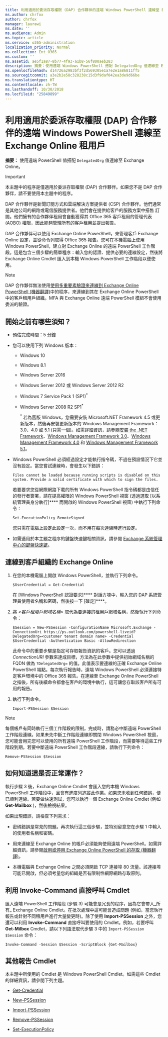 ```yaml
---
title: 利用適用於委派存取權限 (DAP) 合作夥伴的遠端 Windows PowerShell 連線至 Exchange Online 租用戶
ms.author: chrfox
author: chrfox
manager: laurawi
ms.date: ''
ms.audience: Admin
ms.topic: article
ms.service: o365-administration
localization_priority: Normal
ms.collection: Ent_O365
ms.custom: ''
ms.assetid: ae5f1a87-8b77-4f93-a1b8-56f800aeb283
description: 摘要：使用遠端 Windows PowerShell 搭配 DelegatedOrg 值連線至 Exchange Online。
ms.openlocfilehash: d14726a2983bf3f2d569305e1a7e2e1a86811ff5
ms.sourcegitcommit: a3e2b2e58c328238c15d3f9daf042ea3de9d66be
ms.translationtype: HT
ms.contentlocale: zh-TW
ms.lasthandoff: 10/30/2018
ms.locfileid: "25849899"
---
```

# <a name="connect-to-exchange-online-tenants-with-remote-windows-powershell-for-delegated-access-permissions-dap-partners"></a>利用適用於委派存取權限 (DAP) 合作夥伴的遠端 Windows PowerShell 連線至 Exchange Online 租用戶

 **摘要：** 使用遠端 PowerShell 值搭配 `DelegatedOrg` 值連線至 Exchange Online。

> [!IMPORTANT]
> 本主題中的程序是僅適用於委派存取權限 (DAP) 合作夥伴。如果您不是 DAP 合作夥伴，請不要使用本主題中的程序。 
  
DAP 合作夥伴是新聞訂閱方式和雲端解決方案提供者 (CSP) 合作夥伴。他們通常是其他公司的網路或電信服務提供者。他們會在提供給客戶的服務方案中搭售 訂閱。他們擁有的合作夥伴租用會自動獲得其 Office 365 客戶租用的管理代表 (AOBO) 權限，因此能夠管理所有的客戶租用並提出報告。

DAP 合作夥伴可以使用 Exchange Online PowerShell，來管理客戶 Exchange Online 設定，並從命令列取得 Office 365 報告。您可在本機電腦上使用 Windows PowerShell，建立對 Exchange Online 的遠端 PowerShell 工作階段。這是包含三個步驟的簡單程序：輸入您的認證、提供必要的連線設定，然後將 Exchange Online Cmdlet 匯入到本機 Windows PowerShell 工作階段以便使用。

> [!NOTE]
> DAP 合作夥伴無法使用[使用多重要素驗證來連線到 Exchange Online PowerShell (機器翻譯)](https://docs.microsoft.com/powershell/exchange/exchange-online/connect-to-exchange-online-powershell/mfa-connect-to-exchange-online-powershell)中的程序，來連線到其在 Exchange Online PowerShell 中的客戶租用戶組織。MFA 與 Exchange Online 遠端 PowerShell 模組不會使用委派的驗證。
  
## <a name="what-do-you-need-to-know-before-you-begin"></a>開始之前有哪些須知？

- 預估完成時間：5 分鐘

- 您可以使用下列 Windows 版本：
    
  - Windows 10

  - Windows 8.1

  - Windows Server 2016

  - Windows Server 2012 或 Windows Server 2012 R2

  - Windows 7 Service Pack 1 (SP1)<sup>*</sup>

  - Windows Server 2008 R2 SP1<sup>*</sup>

    <sup>*</sup> 若為舊版 Windows，您需要安裝 Microsoft.NET Framework 4.5 或更新版本，然後再安裝更新版本的 Windows Management Framework：3.0、4.0 或 5.1 (只需一個)。如需詳細資訊，請參閱[安裝 the .NET Framework](https://go.microsoft.com/fwlink/p/?LinkId=257868)、[Windows Management Framework 3.0](https://go.microsoft.com/fwlink/p/?LinkId=272757)、[Windows Management Framework 4.0](https://go.microsoft.com/fwlink/p/?LinkId=391344) 和 [Windows Management Framework 5.1](https://aka.ms/wmf5download)。

- Windows PowerShell 必須經過設定才能執行指令碼，不過在預設情況下它並沒有設定。當您嘗試連線時，會發生以下錯誤：

  `Files cannot be loaded because running scripts is disabled on this system. Provide a valid certificate with which to sign the files.`

  若要要求您從網際網路下載的所有 Windows PowerShell 指令碼都是由信任的發行者簽署，請在提高權限的 Windows PowerShell 視窗 (透過選取 [以系統管理員身分執行]**** 而開啟的 Windows PowerShell 視窗) 中執行下列命令：

    ```
    Set-ExecutionPolicy RemoteSigned
    ```

  您只需在電腦上設定此設定一次，而不用在每次連線時進行設定。

- 如需適用於本主題之程序的鍵盤快速鍵相關資訊，請參閱 [Exchange 系統管理中心的鍵盤快速鍵](https://go.microsoft.com/fwlink/p/?LinkId=534017)。

## <a name="connect-to-exchange-online-for-customer-organizations"></a>連線到客戶組織的 Exchange Online

1. 在您的本機電腦上開啟 Windows PowerShell，並執行下列命令。
    
    ```
    $UserCredential = Get-Credential
    ```

    在 [Windows PowerShell 認證要求]**** 對話方塊中，輸入您的 DAP 系統管理員使用者名稱和密碼，然後按一下 [確定]****。
    
2. 將 _\<客戶租用戶網域名稱\>_ 取代為要連接的租用戶網域名稱，然後執行下列命令：
    
    ```
    $Session = New-PSSession -ConfigurationName Microsoft.Exchange -ConnectionUri https://ps.outlook.com/powershell-liveid?DelegatedOrg=<customer tenant domain name> -Credential $UserCredential -Authentication Basic -AllowRedirection
    ```

    此命令中的重要步驟是指定可存取報告資訊的客戶。您可以透過 _ConnectionURI_ 參數來達成目標，方法為在此參數中提供初始網域名稱的 FQDN 做為 `?DelegatedOrg=` 的值。此值表示要連線的正確 Exchange Online PowerShell 端點。每次執行報告時，遠端 Windows PowerShell 必須連接特定客戶環境中的 Office 365 報告。在連線至 Exchange Online PowerShell 之指後，所有後續命令都會在客戶的環境中執行，這可讓您存取該客戶所有可用的報告。
    
3. 執行下列命令。
    
    ```
    Import-PSSession $Session
    ```

> [!NOTE]
> 每個帳戶有同時執行三個工作階段的限制。完成時，請務必中斷遠端 PowerShell 工作階段連線。如果未先中斷工作階段連線即關閉 Windows PowerShell 視窗，您可能會用完您可以使用的所有遠端 PowerShell 工作階段，而需要等待這些工作階段到期。若要中斷遠端 PowerShell 工作階段連線，請執行下列命令：

```
Remove-PSSession $Session
```
  
## <a name="how-do-you-know-this-worked"></a>如何知道這是否正常運作？

執行步驟 3 後，Exchange Online Cmdlet 會匯入您的本機 Windows PowerShell 工作階段中，且會有進度列追蹤此作業。如果您未收到任何錯誤，便已順利連線。若要做快速測試，您可以執行一個 Exchange Online Cmdlet (例如 **Get-Mailbox** )，然後檢視結果。
  
如果出現錯誤，請檢查下列需求：
  
- 密碼錯誤是常見的問題。再次執行這三個步驟，並特別留意您在步驟 1 中輸入的使用者名稱和密碼。
    
- 用來連線至 Exchange Online 的帳戶必須能夠使用遠端 PowerShell。如需詳細資訊，請參閱[啟用或停用 Exchange Online PowerShell 的存取 (機器翻譯)](https://go.microsoft.com/fwlink/p/?LinkId=534018)。
    
- 本機電腦與 Exchange Online 之間必須開啟 TCP 連接埠 80 流量。該連接埠可能已開啟，但必須考量您的組織是否有限制性網際網路存取原則。
    
## <a name="call-the-cmdlet-directly-with-invoke-command"></a>利用 Invoke-Command 直接呼叫 Cmdlet

匯入遠端 PowerShell 工作階段 (步驟 3) 可能會是冗長的程序，因為它會帶入_所有_ Exchange Online Cmdlet。在批次處理中這可能會造成問題 (例如，當您執行報告或針對不同租用戶進行大量變更時)。除了使用 **Import-PSSession** 之外，您還可以利用 **Invoke-Command** 直接呼叫要使用的 Cmdlet。例如，若要呼叫 **Get-Milbox** Cmdlet，請以下列語法取代步驟 3 中的 `Import-PSSession $Session` 命令：
  
```
Invoke-Command -Session $Session -ScriptBlock {Get-Mailbox}
```

## <a name="more-reporting-cmdlets"></a>其他報告 Cmdlet

本主題中所使用的 Cmdlet 是 Windows PowerShell Cmdlet。如需這些 Cmdlet 的詳細資訊，請參閱下列主題。
  
- [Get-Credential](https://go.microsoft.com/fwlink/p/?LinkId=389618)
    
- [New-PSSession](https://go.microsoft.com/fwlink/p/?LinkId=389621)
    
- [Import-PSSession](https://go.microsoft.com/fwlink/p/?LinkId=389619)
    
- [Remove-PSSession](https://go.microsoft.com/fwlink/p/?LinkId=389620)
    
- [Set-ExecutionPolicy](https://go.microsoft.com/fwlink/p/?LinkId=389623)
    

